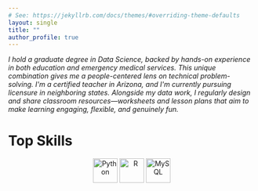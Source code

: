 ```yaml
---
# See: https://jekyllrb.com/docs/themes/#overriding-theme-defaults
layout: single
title: ""
author_profile: true
---
```


*I hold a graduate degree in Data Science, backed by hands-on experience in both education and emergency medical services. This unique combination gives me a people-centered lens on technical problem-solving. I'm a certified teacher in Arizona, and I'm currently pursuing licensure in neighboring states. Alongside my data work, I regularly design and share classroom resources—worksheets and lesson plans that aim to make learning engaging, flexible, and genuinely fun.*


# Top Skills

<p align="center">
  <img src="https://cdn.jsdelivr.net/gh/devicons/devicon/icons/python/python-original.svg" width="50" alt="Python">
  <img src="https://cdn.jsdelivr.net/gh/devicons/devicon/icons/r/r-original.svg" width="50" alt="R">
  <img src="https://cdn.jsdelivr.net/gh/devicons/devicon/icons/mysql/mysql-original.svg" width="50" alt="MySQL">
</p>

